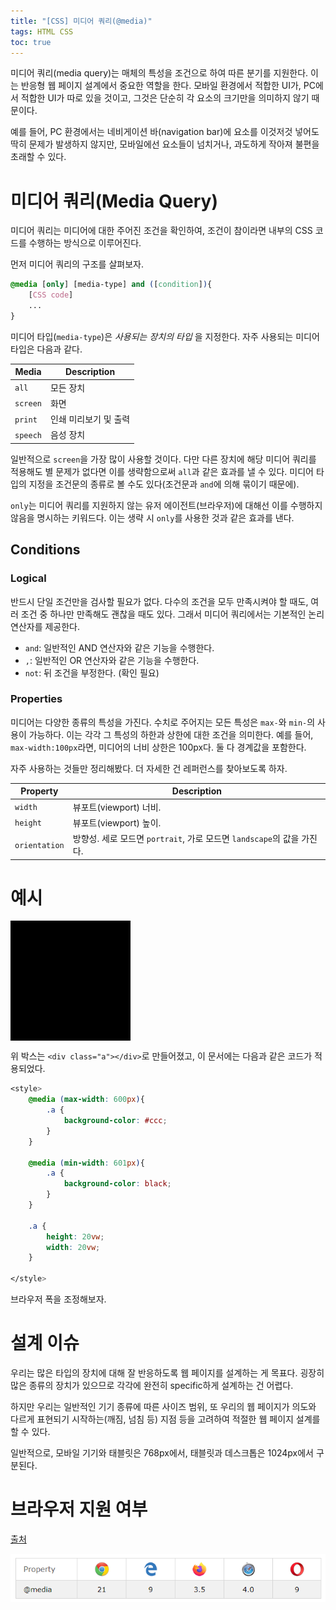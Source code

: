 ```yaml
---
title: "[CSS] 미디어 쿼리(@media)"
tags: HTML CSS
toc: true
---
```

<style>
	@media (max-width: 600px){
		.a {
			background-color: #ccc;
		}
	}

	@media (min-width: 601px){
		.a {
			background-color: black;
		}
	}

	.a {
		height: 20vw;
		width: 20vw;
	}
	
</style>


미디어 쿼리(media query)는 매체의 특성을 조건으로 하여 따른 분기를 지원한다. 이는 반응형 웹 페이지 설계에서 중요한 역할을 한다. 모바일 환경에서 적합한 UI가, PC에서 적합한 UI가 따로 있을 것이고, 그것은 단순히 각 요소의 크기만을 의미하지 않기 때문이다.

예를 들어, PC 환경에서는 네비게이션 바(navigation bar)에 요소를 이것저것 넣어도 딱히 문제가 발생하지 않지만, 모바일에선 요소들이 넘치거나, 과도하게 작아져 불편을 초래할 수 있다.

# 미디어 쿼리(Media Query)
미디어 쿼리는 미디어에 대한 주어진 조건을 확인하여, 조건이 참이라면 내부의 CSS 코드를 수행하는 방식으로 이루어진다.

먼저 미디어 쿼리의 구조를 살펴보자.

```css
@media [only] [media-type] and ([condition]){
	[CSS code]
	...
}
```

미디어 타입(`media-type`)은 _사용되는 장치의 타입_ 을 지정한다. 자주 사용되는 미디어 타입은 다음과 같다.

Media | Description
---|---
`all` | 모든 장치
`screen` | 화면
`print` | 인쇄 미리보기 및 출력
`speech` | 음성 장치

일반적으로 `screen`을 가장 많이 사용할 것이다. 다만 다른 장치에 해당 미디어 쿼리를 적용해도 별 문제가 없다면 이를 생략함으로써 `all`과 같은 효과를 낼 수 있다. 미디어 타입의 지정을 조건문의 종류로 볼 수도 있다(조건문과 `and`에 의해 묶이기 때문에).

`only`는 미디어 쿼리를 지원하지 않는 유저 에이전트(브라우저)에 대해선 이를 수행하지 않음을 명시하는 키워드다. 이는 생략 시 `only`를 사용한 것과 같은 효과를 낸다.

## Conditions
### Logical
반드시 단일 조건만을 검사할 필요가 없다. 다수의 조건을 모두 만족시켜야 할 때도, 여러 조건 중 하나만 만족해도 괜찮을 때도 있다. 그래서 미디어 쿼리에서는 기본적인 논리 연산자를 제공한다.

- `and`: 일반적인 AND 연산자와 같은 기능을 수행한다.
- `,`: 일반적인 OR 연산자와 같은 기능을 수행한다.
- `not`: 뒤 조건을 부정한다. (확인 필요)

### Properties
미디어는 다양한 종류의 특성을 가진다. 수치로 주어지는 모든 특성은 `max-`와 `min-`의 사용이 가능하다. 이는 각각 그 특성의 하한과 상한에 대한 조건을 의미한다. 예를 들어, `max-width:100px`라면, 미디어의 너비 상한은 100px다. 둘 다 경계값을 포함한다.

자주 사용하는 것들만 정리해봤다. 더 자세한 건 레퍼런스를 찾아보도록 하자.

Property | Description
---|---
`width` | 뷰포트(viewport) 너비.
`height` | 뷰포트(viewport) 높이.
`orientation` | 방향성. 세로 모드면 `portrait`, 가로 모드면 `landscape`의 값을 가진다.

# 예시

<div class="a"></div>

위 박스는 `<div class="a"></div>`로 만들어졌고, 이 문서에는 다음과 같은 코드가 적용되었다.

```css
<style>
	@media (max-width: 600px){
		.a {
			background-color: #ccc;
		}
	}

	@media (min-width: 601px){
		.a {
			background-color: black;
		}
	}

	.a {
		height: 20vw;
		width: 20vw;
	}
	
</style>
```

브라우저 폭을 조정해보자.

# 설계 이슈
우리는 많은 타입의 장치에 대해 잘 반응하도록 웹 페이지를 설계하는 게 목표다. 굉장히 많은 종류의 장치가 있으므로 각각에 완전히 specific하게 설계하는 건 어렵다.

하지만 우리는 일반적인 기기 종류에 따른 사이즈 범위, 또 우리의 웹 페이지가 의도와 다르게 표현되기 시작하는(깨짐, 넘침 등) 지점 등을 고려하여 적절한 웹 페이지 설계를 할 수 있다.

일반적으로, 모바일 기기와 태블릿은 768px에서, 태블릿과 데스크톱은 1024px에서 구분된다. 


# 브라우저 지원 여부

[출처](https://www.w3schools.com/cssref/css3_pr_mediaquery.asp)

![](/imgs/htmlcss/css3.png)

<script async src="https://static.codepen.io/assets/embed/ei.js"></script>



